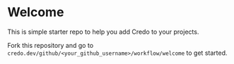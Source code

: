# Welcome

This is simple starter repo to help you add Credo to your projects.

Fork this repository and go to `credo.dev/github/<your_github_username>/workflow/welcome` to get started.